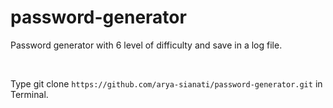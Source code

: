 # password-generator
Password generator with 6 level of difficulty and save in a log file.

<br>

Type git clone `https://github.com/arya-sianati/password-generator.git` in Terminal.
